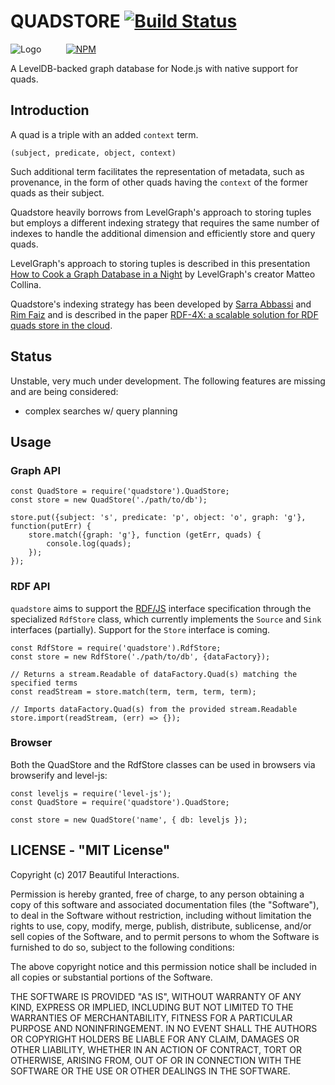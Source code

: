 
# QUADSTORE [![Build Status](https://travis-ci.org/beautifulinteractions/node-quadstore.svg)](https://travis-ci.org/beautifulinteractions/node-quadstore) #

![Logo](https://github.com/beautifulinteractions/node-quadstore/blob/master/logo.png?raw=true)
&nbsp;&nbsp;&nbsp;&nbsp;&nbsp;&nbsp;&nbsp;&nbsp;&nbsp;[![NPM](https://nodei.co/npm/quadstore.png)](https://nodei.co/npm/quadstore/)

A LevelDB-backed graph database for Node.js with native support for quads.

## Introduction ##

A quad is a triple with an added `context` term. 

    (subject, predicate, object, context)

Such additional term facilitates the representation of metadata, such as provenance, in the form of other quads having
the `context` of the former quads as their subject.
 
Quadstore heavily borrows from LevelGraph's approach to storing tuples but employs a different indexing strategy that 
requires the same number of indexes to handle the additional dimension and efficiently store and query quads.

LevelGraph's approach to storing tuples is described in this presentation 
[How to Cook a Graph Database in a Night](http://nodejsconfit.levelgraph.io/) by LevelGraph's creator Matteo Collina. 

Quadstore's indexing strategy has been developed by [Sarra Abbassi](mailto:abbassy.sarra@gmail.com) and 
[Rim Faiz](mailto:rim.faiz@ihec.rnu.tn) and is described in the paper 
[RDF-4X: a scalable solution for RDF quads store in the cloud](http://dl.acm.org/citation.cfm?id=3012104).

## Status ##

Unstable, very much under development. The following features are missing and are being considered:

- complex searches w/ query planning

## Usage ##

### Graph API ###

    const QuadStore = require('quadstore').QuadStore;
    const store = new QuadStore('./path/to/db');
    
    store.put({subject: 's', predicate: 'p', object: 'o', graph: 'g'}, function(putErr) {
        store.match({graph: 'g'}, function (getErr, quads) {
            console.log(quads);
        });
    });

### RDF API ###

`quadstore` aims to support the [RDF/JS](https://github.com/rdfjs/representation-task-force)
interface specification through the specialized `RdfStore` class, which currently implements
the `Source` and `Sink` interfaces (partially). Support for the `Store` interface is coming.

    const RdfStore = require('quadstore').RdfStore;
    const store = new RdfStore('./path/to/db', {dataFactory});

    // Returns a stream.Readable of dataFactory.Quad(s) matching the specified terms
    const readStream = store.match(term, term, term, term);
    
    // Imports dataFactory.Quad(s) from the provided stream.Readable
    store.import(readStream, (err) => {});

### Browser ###

Both the QuadStore and the RdfStore classes can be used in browsers via browserify and level-js:

    const leveljs = require('level-js');
    const QuadStore = require('quadstore').QuadStore;

    const store = new QuadStore('name', { db: leveljs });

## LICENSE - "MIT License" ##

Copyright (c) 2017 Beautiful Interactions.

Permission is hereby granted, free of charge, to any person
obtaining a copy of this software and associated documentation
files (the "Software"), to deal in the Software without
restriction, including without limitation the rights to use,
copy, modify, merge, publish, distribute, sublicense, and/or sell
copies of the Software, and to permit persons to whom the
Software is furnished to do so, subject to the following
conditions:

The above copyright notice and this permission notice shall be
included in all copies or substantial portions of the Software.

THE SOFTWARE IS PROVIDED "AS IS", WITHOUT WARRANTY OF ANY KIND,
EXPRESS OR IMPLIED, INCLUDING BUT NOT LIMITED TO THE WARRANTIES
OF MERCHANTABILITY, FITNESS FOR A PARTICULAR PURPOSE AND
NONINFRINGEMENT. IN NO EVENT SHALL THE AUTHORS OR COPYRIGHT
HOLDERS BE LIABLE FOR ANY CLAIM, DAMAGES OR OTHER LIABILITY,
WHETHER IN AN ACTION OF CONTRACT, TORT OR OTHERWISE, ARISING
FROM, OUT OF OR IN CONNECTION WITH THE SOFTWARE OR THE USE OR
OTHER DEALINGS IN THE SOFTWARE.

